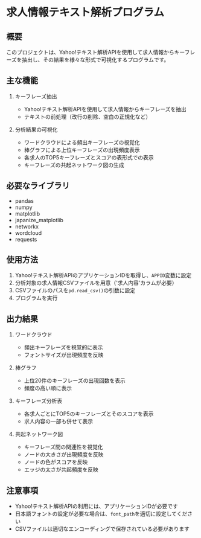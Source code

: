 # 求人情報テキスト解析プログラム

## 概要
このプロジェクトは、Yahoo!テキスト解析APIを使用して求人情報からキーフレーズを抽出し、その結果を様々な形式で可視化するプログラムです。

## 主な機能
1. キーフレーズ抽出
   - Yahoo!テキスト解析APIを使用して求人情報からキーフレーズを抽出
   - テキストの前処理（改行の削除、空白の正規化など）

2. 分析結果の可視化
   - ワードクラウドによる頻出キーフレーズの視覚化
   - 棒グラフによる上位キーフレーズの出現頻度表示
   - 各求人のTOP5キーフレーズとスコアの表形式での表示
   - キーフレーズの共起ネットワーク図の生成

## 必要なライブラリ
- pandas
- numpy
- matplotlib
- japanize_matplotlib
- networkx
- wordcloud
- requests

## 使用方法
1. Yahoo!テキスト解析APIのアプリケーションIDを取得し、`APPID`変数に設定
2. 分析対象の求人情報CSVファイルを用意（'求人内容'カラムが必要）
3. CSVファイルのパスを`pd.read_csv()`の引数に設定
4. プログラムを実行

## 出力結果
1. ワードクラウド
   - 頻出キーフレーズを視覚的に表示
   - フォントサイズが出現頻度を反映

2. 棒グラフ
   - 上位20件のキーフレーズの出現回数を表示
   - 頻度の高い順に表示

3. キーフレーズ分析表
   - 各求人ごとにTOP5のキーフレーズとそのスコアを表示
   - 求人内容の一部も併せて表示

4. 共起ネットワーク図
   - キーフレーズ間の関連性を視覚化
   - ノードの大きさが出現頻度を反映
   - ノードの色がスコアを反映
   - エッジの太さが共起頻度を反映

## 注意事項
- Yahoo!テキスト解析APIの利用には、アプリケーションIDが必要です
- 日本語フォントの設定が必要な場合は、`font_path`を適切に設定してください
- CSVファイルは適切なエンコーディングで保存されている必要があります 